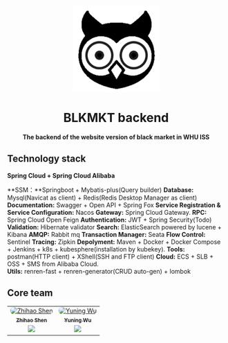 <p align="center">
  <img src="./resources/assets/icon.png"/ Height=200 Width=200>
</p>

<h1 align="center">BLKMKT backend</h1>

<p align="center"><B>The backend of the website version of black market in WHU ISS</B></p>

## Technology stack

**Spring Cloud + Spring Cloud Alibaba**

**SSM：**Springboot + Mybatis-plus(Query builder)
**Database:** Mysql(Navicat as client) + Redis(Redis Desktop Manager as client)
**Documentation:** Swagger + Open API + Spring Fox
**Service Registration & Service Configuration:** Nacos
**Gateway:** Spring Cloud Gateway.
**RPC:** Spring Cloud Open Feign
**Authentication:**  JWT + Spring Security(Todo)
**Validation:** Hibernate validator
**Search:** ElasticSearch powered by lucene + Kibana
**AMQP:** Rabbit mq
**Transaction Manager:** Seata
**Flow Control:** Sentinel
**Tracing:** Zipkin
**Depolyment:** Maven + Docker + Docker Compose + Jenkins + k8s + kubesphere(installation by kubekey).
**Tools:** postman(HTTP client) + XShell(SSH and FTP client)
**Cloud:** ECS + SLB + OSS + SMS from Alibaba Cloud.  
**Utils:** renren-fast + renren-generator(CRUD auto-gen) + lombok



## Core team

<table>
    <tr>
       <td align="center">
            <a href="https://twitter.com/shzh74"
                ><img
                    src="https://github.com/Sh-Zh-7.png?size=100"
                    width="100"
                    style="margin-bottom: -4px; border-radius: 8px;"
                    alt="Zhihao Shen"
                /><br /><sub><b>Zhihao Shen</b></sub></a
            >
            <div style="margin-top: 4px">
                <a href="https://github.com/Sh-Zh-7" title="Github"
                    ><img
                        width="16"
                        src="https://image.flaticon.com/icons/svg/2111/2111425.svg"
                /></a>
            </div>
        </td>
        <td align="center">
            <a href="https://github.com/jerrywyn"
                ><img
                    src="https://github.com/jerrywyn.png?size=100"
                    width="100"
                    style="margin-bottom: -4px; border-radius: 8px;"
                    alt="Yuning Wu"
                /><br /><sub><b>Yuning Wu</b></sub></a
            >
            <div style="margin-top: 4px">
                <a href="https://github.com/jerrywyn" title="Github"
                    ><img
                        width="16"
                        src="https://image.flaticon.com/icons/svg/2111/2111425.svg"
                /></a>
            </div>
        </td>
    </tr>
</table>
